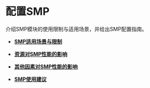 # 配置SMP<a name="ZH-CN_TOPIC_0000001131728809"></a>

介绍SMP模块的使用限制与适用场景，并给出SMP配置指南。

-   **[SMP适用场景与限制](SMP适用场景与限制.md)**  

-   **[资源对SMP性能的影响](资源对SMP性能的影响.md)**  

-   **[其他因素对SMP性能的影响](其他因素对SMP性能的影响.md)**  

-   **[SMP使用建议](SMP使用建议.md)**  


